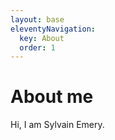 ```yaml
---
layout: base
eleventyNavigation:
  key: About
  order: 1
---
```


# About me

<div class="vcard">
Hi, I am <span class="fn"><span class="given-name">Sylvain</span> <span class="family-name">Emery</span></span>.
</div>

